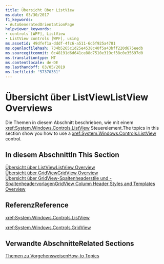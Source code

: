 ```yaml
---
title: Übersicht über ListView
ms.date: 03/30/2017
f1_keywords:
- AutoGeneratedOrientationPage
helpviewer_keywords:
- controls [WPF], ListView
- ListView controls [WPF], using
ms.assetid: 49dfef1a-dddf-4fc6-a511-6d5f925a4781
ms.openlocfilehash: 734b5265c1d25e4538c40f5a43bff220d675eedb
ms.sourcegitcommit: 0c48191d6d641ce88d7510e319cf38c0e35697d0
ms.translationtype: MT
ms.contentlocale: de-DE
ms.lasthandoff: 03/05/2019
ms.locfileid: "57370331"
---
```

# <a name="listview-overviews"></a><span data-ttu-id="1f43e-102">Übersicht über ListView</span><span class="sxs-lookup"><span data-stu-id="1f43e-102">ListView Overviews</span></span>
<span data-ttu-id="1f43e-103">Die Themen in diesem Abschnitt beschrieben, wie mit einem <xref:System.Windows.Controls.ListView> Steuerelement.</span><span class="sxs-lookup"><span data-stu-id="1f43e-103">The topics in this section show you how to use a <xref:System.Windows.Controls.ListView> control.</span></span>  
  
## <a name="in-this-section"></a><span data-ttu-id="1f43e-104">In diesem Abschnitt</span><span class="sxs-lookup"><span data-stu-id="1f43e-104">In This Section</span></span>  
 [<span data-ttu-id="1f43e-105">Übersicht über ListView</span><span class="sxs-lookup"><span data-stu-id="1f43e-105">ListView Overview</span></span>](listview-overview.md)  
 [<span data-ttu-id="1f43e-106">Übersicht über GridView</span><span class="sxs-lookup"><span data-stu-id="1f43e-106">GridView Overview</span></span>](gridview-overview.md)  
 [<span data-ttu-id="1f43e-107">Übersicht über GridView-Spaltenheaderstile und -Spaltenheadervorlagen</span><span class="sxs-lookup"><span data-stu-id="1f43e-107">GridView Column Header Styles and Templates Overview</span></span>](gridview-column-header-styles-and-templates-overview.md)  
  
## <a name="reference"></a><span data-ttu-id="1f43e-108">Referenz</span><span class="sxs-lookup"><span data-stu-id="1f43e-108">Reference</span></span>  
 <xref:System.Windows.Controls.ListView>  
  
 <xref:System.Windows.Controls.GridView>  
  
## <a name="related-sections"></a><span data-ttu-id="1f43e-109">Verwandte Abschnitte</span><span class="sxs-lookup"><span data-stu-id="1f43e-109">Related Sections</span></span>  
 [<span data-ttu-id="1f43e-110">Themen zu Vorgehensweisen</span><span class="sxs-lookup"><span data-stu-id="1f43e-110">How-to Topics</span></span>](listview-how-to-topics.md)
